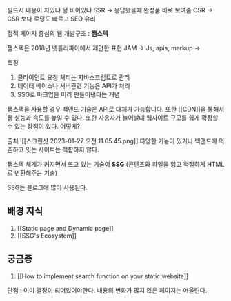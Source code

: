 빌드시 내용이 차있냐 텅 비어있냐
SSR -> 응답왔을때 완성품 바로 보여줌
CSR -> CSR 보다 로딩도 빠르고 SEO 유리


정적 페이지 중심의 웹 개발구조 : **잼스텍** 

잼스텍은 2018년 넷틀리파이에서 제안한 표현 
JAM -> Js, apis, markup ->

특징 
1. 클라이언트 요청 처리는 자바스크립트로 관리
2. 데이터 베이스나 서버관련 기능은 API가 처리 
3. SSG로 마크업을 미리 만들어낸다는 개념


잼스택을 사용할 경우 백앤드 기술은 API로 대체가 가능합니다. 또한 [[CDN]]을 통해서 웹 성능과 속도를 높일 수 있다. 또한 사용자가 늘어날떄 웹사이트 규모를 쉽게 확장할 수 있는 장점이 있다. 어떻게? 

출처 ![[스크린샷 2023-01-27 오전 11.05.45.png]]
다양한 기능이 있거나 백앤드에 의존하고 잇는 사이트는 적합하지 않다. 


잼스텍 체계가 커지면서 뜨고 있는 기술이 **SSG** (콘텐츠와 파일을 읽고 적절하게 HTML로 변환해주는 기술)

SSG는 블로그에 많이 사용된다.

## 배경 지식 
1. [[Static page and Dynamic page]] 
2. [[SSG's Ecosystem]]


## 궁금증
1. [[How to implement search function on your static website]]

단점 : 이미 결정이 되어있어야한다. 내용의 변화가 많지 않은 페이지는 어울린다. 

